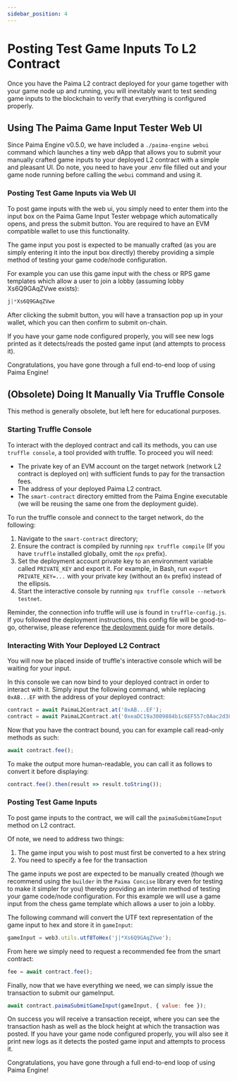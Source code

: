 ```yaml
---
sidebar_position: 4
---
```


# Posting Test Game Inputs To L2 Contract

Once you have the Paima L2 contract deployed for your game together with your game node up and running, you will inevitably want to test sending game inputs to the blockchain
to verify that everything is configured properly.

## Using The Paima Game Input Tester Web UI

Since Paima Engine v0.5.0, we have included a `./paima-engine webui` command which launches a tiny web dApp that allows you to submit your manually crafted game inputs to your deployed L2 contract with a simple and pleasant UI. Do note, you need to have your .env file filled out and your game node running before calling the `webui` command and using it.

### Posting Test Game Inputs via Web UI

To post game inputs with the web ui, you simply need to enter them into the input box on the Paima Game Input Tester webpage which automatically opens, and press the submit button. You are required to have an EVM compatible wallet to use this functionality.

The game input you post is expected to be manually crafted (as you are simply entering it into the input box directly) thereby providing a simple method of testing your game code/node configuration.

For example you can use this game input with the chess or RPS game templates which allow a user to join a lobby (assuming lobby Xs6Q9GAqZVwe exists):

```js
j|*Xs6Q9GAqZVwe
```

After clicking the submit button, you will have a transaction pop up in your wallet, which you can then confirm to submit on-chain.

If you have your game node configured properly, you will see new logs printed as it detects/reads the posted game input (and attempts to process it).

Congratulations, you have gone through a full end-to-end loop of using Paima Engine!

## (Obsolete) Doing It Manually Via Truffle Console

This method is generally obsolete, but left here for educational purposes.

### Starting Truffle Console

To interact with the deployed contract and call its methods, you can use `truffle console`, a tool provided with truffle. To proceed you will need:

- The private key of an EVM account on the target network (network L2 contract is deployed on) with sufficient funds to pay for the transaction fees.
- The address of your deployed Paima L2 contract.
- The `smart-contract` directory emitted from the Paima Engine executable (we will be reusing the same one from the deployment guide).

To run the truffle console and connect to the target network, do the following:

1. Navigate to the `smart-contract` directory;
2. Ensure the contract is compiled by running `npx truffle compile` (If you have `truffle` installed globally, omit the `npx` prefix).
3. Set the deployment account private key to an environment variable called `PRIVATE_KEY` and export it. For example, in Bash, run `export PRIVATE_KEY=...` with your private key (without an `0x` prefix) instead of the ellipsis.
4. Start the interactive console by running `npx truffle console --network testnet`.

Reminder, the connection info truffle will use is found in `truffle-config.js`. If you followed the deployment instructions, this config file will be good-to-go, otherwise, please reference [the deployment guide](../1%20-%20Setting%20Up%20Your%20Environment/2%20-%20deploying-l2-smart-contract.md) for more details.

### Interacting With Your Deployed L2 Contract

You will now be placed inside of truffle's interactive console which will be waiting for your input.

In this console we can now bind to your deployed contract in order to interact with it. Simply input the following command, while replacing `0xAB...EF` with the address of your deployed contract:

```js
contract = await PaimaL2Contract.at('0xAB...EF');
contract = await PaimaL2Contract.at('0xeaDC19a3009884b1c6EF557c0Aac2d38F782E55F');
```

Now that you have the contract bound, you can for example call read-only methods as such:

```js
await contract.fee();
```

To make the output more human-readable, you can call it as follows to convert it before displaying:

```js
contract.fee().then(result => result.toString());
```

### Posting Test Game Inputs

To post game inputs to the contract, we will call the `paimaSubmitGameInput` method on L2 contract.

Of note, we need to address two things:

1. The game input you wish to post must first be converted to a hex string
2. You need to specify a fee for the transaction

The game inputs we post are expected to be manually created (though we recommend using the `builder` in the `Paima Concise` library even for testing to make it simpler for you)
thereby providing an interim method of testing your game code/node configuration. For this example we will use a game input from the chess game template which allows a user to join a lobby.

The following command will convert the UTF text representation of the game input to hex and store it in `gameInput`:

```js
gameInput = web3.utils.utf8ToHex('j|*Xs6Q9GAqZVwe');
```

From here we simply need to request a recommended fee from the smart contract:

```js
fee = await contract.fee();
```

Finally, now that we have everything we need, we can simply issue the transaction to submit our gameInput.

```js
await contract.paimaSubmitGameInput(gameInput, { value: fee });
```

On success you will receive a transaction receipt, where you can see the transaction hash as well as the block height at which the transaction was posted. If you have your
game node configured properly, you will also see it print new logs as it detects the posted game input and attempts to process it.

Congratulations, you have gone through a full end-to-end loop of using Paima Engine!
